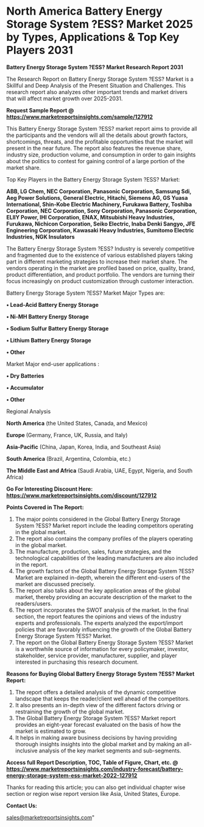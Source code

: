  # North America Battery Energy Storage System ?ESS? Market 2025 by Types, Applications & Top Key Players 2031

<strong>Battery Energy Storage System ?ESS? Market Research Report 2031</strong>

The Research Report on Battery Energy Storage System ?ESS? Market is a Skillful and Deep Analysis of the Present Situation and Challenges. This research report also analyzes other important trends and market drivers that will affect market growth over 2025-2031.

<strong>Request Sample Report @ <a href=https://www.marketreportsinsights.com/sample/127912>https://www.marketreportsinsights.com/sample/127912</a></strong>

This Battery Energy Storage System ?ESS? market report aims to provide all the participants and the vendors will all the details about growth factors, shortcomings, threats, and the profitable opportunities that the market will present in the near future. The report also features the revenue share, industry size, production volume, and consumption in order to gain insights about the politics to contest for gaining control of a large portion of the market share.

Top Key Players in the Battery Energy Storage System ?ESS? Market:

<strong>ABB, LG Chem, NEC Corporation, Panasonic Corporation, Samsung Sdi, Aeg Power Solutions, General Electric, Hitachi, Siemens AG, GS Yuasa International, Shin-Kobe Electric Machinery, Furukawa Battery, Toshiba Corporation, NEC Corporation, Sony Corporation, Panasonic Corporation, ELIIY Power, IHI Corporation, ENAX, Mitsubishi Heavy Industries, Furukawa, Nichicon Corporation, Seiko Electric, Inaba Denki Sangyo, JFE Engineering Corporation, Kawasaki Heavy Industries, Sumitomo Electric Industries, NGK Insulators</strong>

The Battery Energy Storage System ?ESS? Industry is severely competitive and fragmented due to the existence of various established players taking part in different marketing strategies to increase their market share. The vendors operating in the market are profiled based on price, quality, brand, product differentiation, and product portfolio. The vendors are turning their focus increasingly on product customization through customer interaction.

Battery Energy Storage System ?ESS? Market Major Types are:

<strong>• Lead-Acid Battery Energy Storage

• Ni-MH Battery Energy Storage

• Sodium Sulfur Battery Energy Storage

• Lithium Battery Energy Storage

• Other</strong>

Market Major end-user applications :

<strong>• Dry Batteries

• Accumulator

• Other</strong>

Regional Analysis

</u><strong><b>North America</b></strong> (the United States, Canada, and Mexico)

<strong><b>Europe </b></strong>(Germany, France, UK, Russia, and Italy)

<strong><b>Asia-Pacific</b></strong> (China, Japan, Korea, India, and Southeast Asia)

<strong><b>South America</b></strong> (Brazil, Argentina, Colombia, etc.)

<strong><b>The Middle East and Africa</b></strong> (Saudi Arabia, UAE, Egypt, Nigeria, and South Africa)

<strong>Go For Interesting Discount Here: <a href=https://www.marketreportsinsights.com/discount/127912>https://www.marketreportsinsights.com/discount/127912</a></strong>

<strong>Points Covered in The Report:</strong>
<ol>
  <li>The major points considered in the Global Battery Energy Storage System ?ESS? Market report include the leading competitors operating in the global market.</li>
  <li>The report also contains the company profiles of the players operating in the global market.</li>
  <li>The manufacture, production, sales, future strategies, and the technological capabilities of the leading manufacturers are also included in the report.</li>
  <li>The growth factors of the Global Battery Energy Storage System ?ESS? Market are explained in-depth, wherein the different end-users of the market are discussed precisely.</li>
  <li>The report also talks about the key application areas of the global market, thereby providing an accurate description of the market to the readers/users.</li>
  <li>The report incorporates the SWOT analysis of the market. In the final section, the report features the opinions and views of the industry experts and professionals. The experts analyzed the export/import policies that are favorably influencing the growth of the Global Battery Energy Storage System ?ESS? Market.</li>
  <li>The report on the Global Battery Energy Storage System ?ESS? Market is a worthwhile source of information for every policymaker, investor, stakeholder, service provider, manufacturer, supplier, and player interested in purchasing this research document.</li>
</ol>
<strong>Reasons for Buying Global Battery Energy Storage System ?ESS? Market Report:</strong>

<ol>
  <li>The report offers a detailed analysis of the dynamic competitive landscape that keeps the reader/client well ahead of the competitors.</li>
  <li>It also presents an in-depth view of the different factors driving or restraining the growth of the global market.</li>
  <li>The Global Battery Energy Storage System ?ESS? Market report provides an eight-year forecast evaluated on the basis of how the market is estimated to grow.</li>
  <li>It helps in making aware business decisions by having providing thorough insights insights into the global market and by making an all-inclusive analysis of the key market segments and sub-segments.</li>
</ol>
<strong>Access full Report Description, TOC, Table of Figure, Chart, etc. @ <a href=https://www.marketreportsinsights.com/industry-forecast/battery-energy-storage-system-ess-market-2022-127912>https://www.marketreportsinsights.com/industry-forecast/battery-energy-storage-system-ess-market-2022-127912</a></strong>


Thanks for reading this article; you can also get individual chapter wise section or region wise report version like Asia, United States, Europe.

<strong>Contact Us:</strong>

sales@marketreportsinsights.com"
